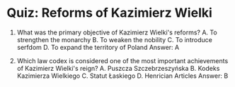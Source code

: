  # Quiz: Reforms of Kazimierz Wielki

1. What was the primary objective of Kazimierz Wielki's reforms?
   A. To strengthen the monarchy
   B. To weaken the nobility
   C. To introduce serfdom
   D. To expand the territory of Poland
   Answer: A

2. Which law codex is considered one of the most important achievements of Kazimierz Wielki's reign?
   A. Puszcza Szczebrzeszyńska
   B. Kodeks Kazimierza Wielkiego
   C. Statut Łaskiego
   D. Henrician Articles
   Answer: B

